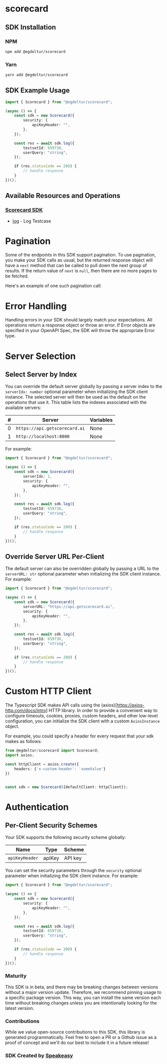 # scorecard

<!-- Start SDK Installation -->
## SDK Installation

### NPM

```bash
npm add @egdeltur/scorecard
```

### Yarn

```bash
yarn add @egdeltur/scorecard
```
<!-- End SDK Installation -->

## SDK Example Usage
<!-- Start SDK Example Usage -->
```typescript
import { Scorecard } from "@egdeltur/scorecard";

(async () => {
    const sdk = new Scorecard({
        security: {
            apiKeyHeader: "",
        },
    });

    const res = await sdk.log({
        testsetId: 659738,
        userQuery: "string",
    });

    if (res.statusCode == 200) {
        // handle response
    }
})();

```
<!-- End SDK Example Usage -->

<!-- Start SDK Available Operations -->
## Available Resources and Operations

### [Scorecard SDK](docs/sdks/scorecard/README.md)

* [log](docs/sdks/scorecard/README.md#log) - Log Testcase
<!-- End SDK Available Operations -->



<!-- Start Dev Containers -->

<!-- End Dev Containers -->



<!-- Start Pagination -->
# Pagination

Some of the endpoints in this SDK support pagination. To use pagination, you make your SDK calls as usual, but the
returned response object will have a `next` method that can be called to pull down the next group of results. If the
return value of `next` is `null`, then there are no more pages to be fetched.

Here's an example of one such pagination call:
<!-- End Pagination -->



<!-- Start Error Handling -->
# Error Handling

Handling errors in your SDK should largely match your expectations.  All operations return a response object or throw an error.  If Error objects are specified in your OpenAPI Spec, the SDK will throw the appropriate Error type.


<!-- End Error Handling -->



<!-- Start Server Selection -->
# Server Selection

## Select Server by Index

You can override the default server globally by passing a server index to the `serverIdx: number` optional parameter when initializing the SDK client instance. The selected server will then be used as the default on the operations that use it. This table lists the indexes associated with the available servers:

| # | Server | Variables |
| - | ------ | --------- |
| 0 | `https://api.getscorecard.ai` | None |
| 1 | `http://localhost:8000` | None |

For example:

```typescript
import { Scorecard } from "@egdeltur/scorecard";

(async () => {
    const sdk = new Scorecard({
        serverIdx: 1,
        security: {
            apiKeyHeader: "",
        },
    });

    const res = await sdk.log({
        testsetId: 659738,
        userQuery: "string",
    });

    if (res.statusCode == 200) {
        // handle response
    }
})();

```


## Override Server URL Per-Client

The default server can also be overridden globally by passing a URL to the `serverURL: str` optional parameter when initializing the SDK client instance. For example:

```typescript
import { Scorecard } from "@egdeltur/scorecard";

(async () => {
    const sdk = new Scorecard({
        serverURL: "https://api.getscorecard.ai",
        security: {
            apiKeyHeader: "",
        },
    });

    const res = await sdk.log({
        testsetId: 659738,
        userQuery: "string",
    });

    if (res.statusCode == 200) {
        // handle response
    }
})();

```
<!-- End Server Selection -->



<!-- Start Custom HTTP Client -->
# Custom HTTP Client

The Typescript SDK makes API calls using the (axios)[https://axios-http.com/docs/intro] HTTP library.  In order to provide a convenient way to configure timeouts, cookies, proxies, custom headers, and other low-level configuration, you can initialize the SDK client with a custom `AxiosInstance` object.


For example, you could specify a header for every request that your sdk makes as follows:

```typescript
from @egdeltur/scorecard import Scorecard;
import axios;

const httpClient = axios.create({
    headers: {'x-custom-header': 'someValue'}
})


const sdk = new Scorecard({defaultClient: httpClient});
```


<!-- End Custom HTTP Client -->



<!-- Start Authentication -->

# Authentication

## Per-Client Security Schemes

Your SDK supports the following security scheme globally:

| Name           | Type           | Scheme         |
| -------------- | -------------- | -------------- |
| `apiKeyHeader` | apiKey         | API key        |

You can set the security parameters through the `security` optional parameter when initializing the SDK client instance. For example:

```typescript
import { Scorecard } from "@egdeltur/scorecard";

(async () => {
    const sdk = new Scorecard({
        security: {
            apiKeyHeader: "",
        },
    });

    const res = await sdk.log({
        testsetId: 659738,
        userQuery: "string",
    });

    if (res.statusCode == 200) {
        // handle response
    }
})();

```
<!-- End Authentication -->

<!-- Placeholder for Future Speakeasy SDK Sections -->



### Maturity

This SDK is in beta, and there may be breaking changes between versions without a major version update. Therefore, we recommend pinning usage
to a specific package version. This way, you can install the same version each time without breaking changes unless you are intentionally
looking for the latest version.

### Contributions

While we value open-source contributions to this SDK, this library is generated programmatically.
Feel free to open a PR or a Github issue as a proof of concept and we'll do our best to include it in a future release!

### SDK Created by [Speakeasy](https://docs.speakeasyapi.dev/docs/using-speakeasy/client-sdks)
